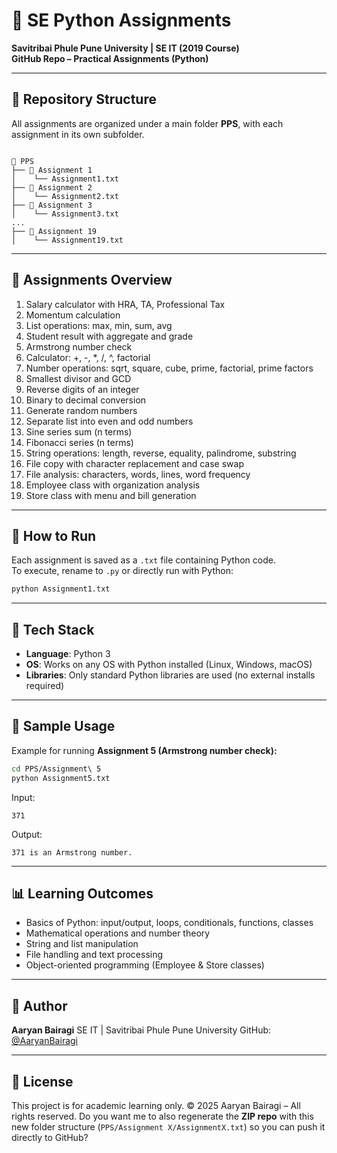 # 🐍 SE Python Assignments

**Savitribai Phule Pune University | SE IT (2019 Course)**  
**GitHub Repo – Practical Assignments (Python)**

---

## 📁 Repository Structure

All assignments are organized under a main folder **PPS**, with each assignment in its own subfolder.

```

📂 PPS
├── 📂 Assignment 1
│    └── Assignment1.txt
├── 📂 Assignment 2
│    └── Assignment2.txt
├── 📂 Assignment 3
│    └── Assignment3.txt
...
├── 📂 Assignment 19
│    └── Assignment19.txt

````

---

## 📜 Assignments Overview

1. Salary calculator with HRA, TA, Professional Tax  
2. Momentum calculation  
3. List operations: max, min, sum, avg  
4. Student result with aggregate and grade  
5. Armstrong number check  
6. Calculator: +, -, *, /, ^, factorial  
7. Number operations: sqrt, square, cube, prime, factorial, prime factors  
8. Smallest divisor and GCD  
9. Reverse digits of an integer  
10. Binary to decimal conversion  
11. Generate random numbers  
12. Separate list into even and odd numbers  
13. Sine series sum (n terms)  
14. Fibonacci series (n terms)  
15. String operations: length, reverse, equality, palindrome, substring  
16. File copy with character replacement and case swap  
17. File analysis: characters, words, lines, word frequency  
18. Employee class with organization analysis  
19. Store class with menu and bill generation  

---

## 🚀 How to Run

Each assignment is saved as a `.txt` file containing Python code.  
To execute, rename to `.py` or directly run with Python:

```bash
python Assignment1.txt
````

---

## 🔧 Tech Stack

* **Language**: Python 3
* **OS**: Works on any OS with Python installed (Linux, Windows, macOS)
* **Libraries**: Only standard Python libraries are used (no external installs required)

---

## 🧪 Sample Usage

Example for running **Assignment 5 (Armstrong number check):**

```bash
cd PPS/Assignment\ 5
python Assignment5.txt
```

Input:

```
371
```

Output:

```
371 is an Armstrong number.
```

---

## 📊 Learning Outcomes

* Basics of Python: input/output, loops, conditionals, functions, classes
* Mathematical operations and number theory
* String and list manipulation
* File handling and text processing
* Object-oriented programming (Employee & Store classes)

---

## 🙌 Author

**Aaryan Bairagi**
SE IT | Savitribai Phule Pune University
GitHub: [@AaryanBairagi](https://github.com/AaryanBairagi)

---

## 📌 License

This project is for academic learning only.
© 2025 Aaryan Bairagi – All rights reserved.
Do you want me to also regenerate the **ZIP repo** with this new folder structure (`PPS/Assignment X/AssignmentX.txt`) so you can push it directly to GitHub?
```

